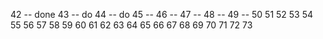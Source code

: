 42 -- done 
43 -- do
44 -- do
45 --
46 --
47 --
48 --
49 --
50
51
52
53
54
55
56
57
58
59
60
61
62
63
64
65
66
67
68
69
70
71
72
73